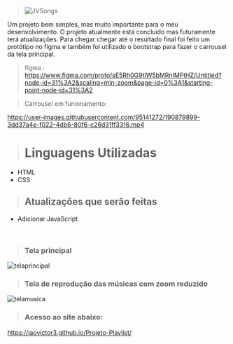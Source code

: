 
>![JVSongs](https://user-images.githubusercontent.com/95141272/190879268-832cb0f2-4e3a-4e4c-be80-241bf285289d.png)


Um projeto bem simples, mas muito importante para o meu desenvolvimento. O projeto atualmente está concluido mas futuramente terá atualizações.
Para chegar chegar até o resultado final foi feito um protótipo no figma e também foi utilizado o bootstrap para fazer o carrousel da tela principal.

>figma : https://www.figma.com/proto/sE5Rh0G9tlW5bMRnIMFtHZ/Untitled?node-id=31%3A2&scaling=min-zoom&page-id=0%3A1&starting-point-node-id=31%3A2

>Carrousel em funionamento:

https://user-images.githubusercontent.com/95141272/190879899-3dd37a4e-f022-4db6-80f6-c26d31ff3316.mp4

># Linguagens Utilizadas

- HTML
- CSS



>## Atualizações que serão feitas
- Adicionar JavaScript

<br>

>### Tela principal
![telaprincipal](https://user-images.githubusercontent.com/95141272/190880208-cb3f6333-1873-4f09-8787-79f2db4beb7e.JPG)


>### Tela de reprodução das músicas com zoom reduzido
![telamusica](https://user-images.githubusercontent.com/95141272/190880241-4ad0a29f-e68c-4155-a73d-4a8192a3042e.JPG)

>### Acesso ao site abaixo:
https://jaovictor3.github.io/Projeto-Playlist/

